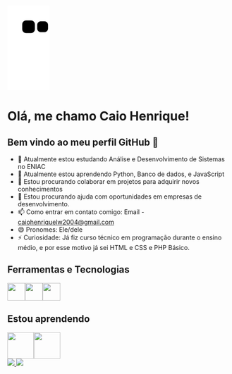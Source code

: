![Snake animation](https://github.com/CaioHLuwi/CaioHLuwi/blob/output/github-contribution-grid-snake.svg)

# Olá, me chamo Caio Henrique! 
## Bem vindo ao meu perfil GitHub 👋

- 🔭 Atualmente estou estudando Análise e Desenvolvimento de Sistemas no ENIAC
- 🌱 Atualmente estou aprendendo Python, Banco de dados, e JavaScript
- 👯 Estou procurando colaborar em projetos para adquirir novos conhecimentos
- 🤔 Estou procurando ajuda com oportunidades em empresas de desenvolvimento.
- 📫 Como entrar em contato comigo: Email - caiohenriquelw2004@gmail.com
- 😄 Pronomes: Ele/dele
- ⚡ Curiosidade: Já fiz curso técnico em programação durante o ensino médio, e por esse motivo já sei HTML e CSS e PHP Básico.

## Ferramentas e Tecnologias

<div style="display: flex"> 
  <img loading="lazy" src="https://cdn.jsdelivr.net/gh/devicons/devicon/icons/html5/html5-original.svg" width="40" height="40"/>
  <img loading="lazy" src="https://cdn.jsdelivr.net/gh/devicons/devicon/icons/css3/css3-original.svg" width="40" height="40"/>
  <img src="https://cdn.jsdelivr.net/gh/devicons/devicon/icons/javascript/javascript-original.svg" width="40" height="40"/>  
</div>

## Estou aprendendo

<div style="display: flex"> 
  <img src="https://cdn.jsdelivr.net/gh/devicons/devicon/icons/python/python-original.svg" width="60" height="60"/>
  <img src="https://cdn.jsdelivr.net/gh/devicons/devicon/icons/mysql/mysql-original-wordmark.svg" width="60" height="60"/>
</div>

<div>
  <a href="https://github.com/CaioHLuwi">
  <img loading="lazy" height="180em" src="https://github-readme-stats.vercel.app/api/top-langs/?CaioHLuwi&layout=compact&langs_count=7&theme=dracula"/>
  <img loading="lazy" height="180em" src="https://github-readme-stats.vercel.app/api?CaioHLuwi&show_icons=true&theme=dracula&include_all_commits=true&count_private=true"/>
</div>
          
